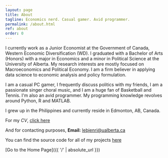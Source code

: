 ```yaml
---
layout: page
title: About
tagline: Economics nerd. Casual gamer. Avid programmer.
permalink: /about.html
ref: about
order: 0
---
```

I currently work as a Junior Economist at the Government of Canada, Western Economic Diversification (WD). I graduated with a Bachelor of Arts (Honors) with a major in Economics and a minor in Political Science at the University of Alberta. My research interests are mostly focused on Macroeconomics and Political Economy. I am a firm believer in applying data science to economic analysis and policy formulation.

I am a casual PC gamer, I frequently discuss politics with my friends, I am a passionate singer choral music, and I am a huge fan of Basketball and Tennis. I'm also an avid programmer. My programming knowledge revolves around Python, R and MATLAB. 

I grew up in the Philippines and currently reside in Edmonton, AB, Canada.

For my _CV_, [click here](CV_Draft.pdf)

And for contacting purposes, **Email:** lebjenri@ualberta.ca

You can find the source code for all of my projects [here](https://github.com/lj-valencia)

[Go to the Home Page]({{ '/' | absolute_url }})
